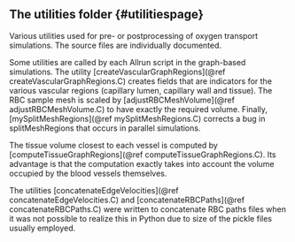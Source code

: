 The utilities folder                    {#utilitiespage}
------------------

Various utilities used for pre- or postprocessing of oxygen transport
simulations. The source files are individually documented.

Some utilities are called by each Allrun script in the graph-based simulations.
The utility [createVascularGraphRegions](@ref createVascularGraphRegions.C) 
creates fields that are indicators for the various vascular regions (capillary
lumen, capillary wall and tissue). The RBC sample mesh is scaled by
[adjustRBCMeshVolume](@ref adjustRBCMeshVolume.C) to have exactly the required
volume. Finally, [mySplitMeshRegions](@ref mySplitMeshRegions.C) corrects a bug
in splitMeshRegions that occurs in parallel simulations.

The tissue volume closest to each vessel is computed by 
[computeTissueGraphRegions](@ref computeTissueGraphRegions.C). Its advantage is
that the computation exactly takes into account the volume occupied by the blood
vessels themselves.

The utilities [concatenateEdgeVelocities](@ref concatenateEdgeVelocities.C) and
[concatenateRBCPaths](@ref concatenateRBCPaths.C) were written to concatenate
RBC paths files when it was not possible to realize this in Python due to 
size of the pickle files usually employed.



